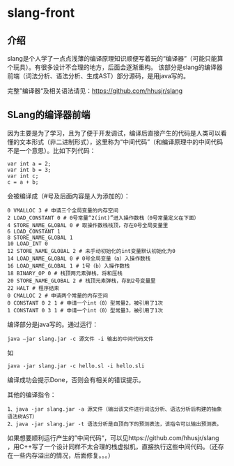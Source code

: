# slang-front
## 介绍
slang是个人学了一点点浅薄的编译原理知识顺便写着玩的“编译器”（可能只能算个玩具）。有很多设计不合理的地方，后面会逐渐重构。
该部分是slang的编译器前端（词法分析、语法分析、生成AST）部分源码，是用java写的。

完整”编译器“及相关语法请见：https://github.com/hhusjr/slang

## SLang的编译器前端
因为主要是为了学习，且为了便于开发调试，编译后直接产生的代码是人类可以看懂的文本形式（非二进制形式），这里称为“中间代码”（和编译原理中的中间代码不是一个意思）。比如下列代码：

```
var int a = 2;
var int b = 3;
var int c;
c = a + b;
```

会被编译成（#号及后面内容是人为添加的）：
```
0 VMALLOC 3 # 申请三个全局变量的内存空间
2 LOAD_CONSTANT 0 # 0号常量“2(int)”进入操作数栈（0号常量定义在下面）
4 STORE_NAME_GLOBAL 0 # 取操作数栈栈顶，存在0号全局变量里
6 LOAD_CONSTANT 1
8 STORE_NAME_GLOBAL 1
10 LOAD_INT 0
12 STORE_NAME_GLOBAL 2 # 未手动初始化的int变量默认初始化为0
14 LOAD_NAME_GLOBAL 0 # 0号全局变量（a）入操作数栈
16 LOAD_NAME_GLOBAL 1 # 1号（b）入操作数栈
18 BINARY_OP 0 # 栈顶两元素弹栈，将和压栈
20 STORE_NAME_GLOBAL 2 # 栈顶元素弹栈，存到2号变量里
22 HALT # 程序结束
0 CMALLOC 2 # 申请两个常量的内存空间
0 CONSTANT 0 2 1 # 申请一个int（0）型常量2，被引用了1次
1 CONSTANT 0 3 1 # 申请一个int（0）型常量3，被引用了1次
```

编译部分是java写的。通过运行：
```
java —jar slang.jar -c 源文件 -i 输出的中间代码文件
```
如
```
java -jar slang.jar -c hello.sl -i hello.sli
```

编译成功会提示Done，否则会有相关的错误提示。

其他的编译指令：

```
1、java -jar slang.jar -a 源文件（输出该文件进行词法分析、语法分析后构建的抽象语法树AST）
2、java -jar slang.jar -t 语法分析是自顶向下的预测表法，该指令可以输出预测表。
```

如果想要顺利运行产生的”中间代码“，可以见https://github.com/hhusjr/slang ，用C++写了一个设计同样不太合理的栈虚拟机，直接执行这些中间代码。（还存在一些内存溢出的情况，后面修复。。。）
